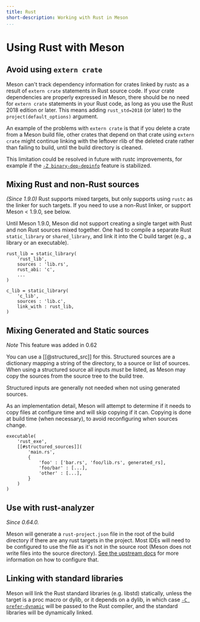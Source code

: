 ```yaml
---
title: Rust
short-description: Working with Rust in Meson
...
```


# Using Rust with Meson

## Avoid using `extern crate`

Meson can't track dependency information for crates linked by rustc as
a result of `extern crate` statements in Rust source code.  If your
crate dependencies are properly expressed in Meson, there should be no
need for `extern crate` statements in your Rust code, as long as you use the
Rust 2018 edition or later. This means adding `rust_std=2018` (or later) to the
`project(default_options)` argument.

An example of the problems with `extern crate` is that if you delete a
crate from a Meson build file, other crates that depend on that crate
using `extern crate` might continue linking with the leftover rlib of
the deleted crate rather than failing to build, until the build
directory is cleaned.

This limitation could be resolved in future with rustc improvements,
for example if the [`-Z
binary-dep-depinfo`](https://github.com/rust-lang/rust/issues/63012)
feature is stabilized.

## Mixing Rust and non-Rust sources

*(Since 1.9.0)* Rust supports mixed targets, but only supports using
`rustc` as the linker for such targets. If you need to use a non-Rust
linker, or support Meson < 1.9.0, see below.

Until Meson 1.9.0, Meson did not support creating a single target with
Rust and non Rust sources mixed together. One had to compile a separate
Rust `static_library` or `shared_library`, and link it into the C build
target (e.g., a library or an executable).

```meson
rust_lib = static_library(
    'rust_lib',
    sources : 'lib.rs',
    rust_abi: 'c',
    ...
)

c_lib = static_library(
    'c_lib',
    sources : 'lib.c',
    link_with : rust_lib,
)
```

## Mixing Generated and Static sources

*Note* This feature was added in 0.62

You can use a [[@structured_src]] for this. Structured sources are a dictionary
mapping a string of the directory, to a source or list of sources.
When using a structured source all inputs *must* be listed, as Meson may copy
the sources from the source tree to the build tree.

Structured inputs are generally not needed when not using generated sources.

As an implementation detail, Meson will attempt to determine if it needs to copy
files at configure time and will skip copying if it can. Copying is done at
build time (when necessary), to avoid reconfiguring when sources change.

```meson
executable(
    'rust_exe',
    [[#structured_sources]](
        'main.rs',
        {
            'foo' : ['bar.rs', 'foo/lib.rs', generated_rs],
            'foo/bar' : [...],
            'other' : [...],
        }
    )
)
```

## Use with rust-analyzer

*Since 0.64.0.*

Meson will generate a `rust-project.json` file in the root of the build
directory if there are any rust targets in the project. Most IDEs will need to
be configured to use the file as it's not in the source root (Meson does not
write files into the source directory). [See the upstream
docs](https://rust-analyzer.github.io/book/non_cargo_based_projects.html) for
more information on how to configure that.

## Linking with standard libraries

Meson will link the Rust standard libraries (e.g. libstd) statically, unless the
target is a proc macro or dylib, or it depends on a dylib, in which case [`-C
prefer-dynamic`](https://doc.rust-lang.org/rustc/codegen-options/index.html#prefer-dynamic)
will be passed to the Rust compiler, and the standard libraries will be
dynamically linked.
